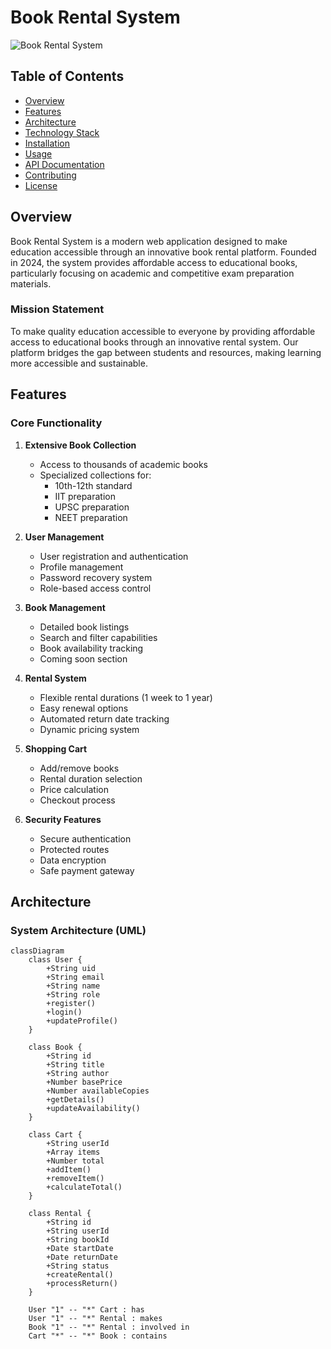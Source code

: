 # Book Rental System

![Book Rental System](https://your-image-url-here.com/book-rental-logo.png)

## Table of Contents
- [Overview](#overview)
- [Features](#features)
- [Architecture](#architecture)
- [Technology Stack](#technology-stack)
- [Installation](#installation)
- [Usage](#usage)
- [API Documentation](#api-documentation)
- [Contributing](#contributing)
- [License](#license)

## Overview

Book Rental System is a modern web application designed to make education accessible through an innovative book rental platform. Founded in 2024, the system provides affordable access to educational books, particularly focusing on academic and competitive exam preparation materials.

### Mission Statement
To make quality education accessible to everyone by providing affordable access to educational books through an innovative rental system. Our platform bridges the gap between students and resources, making learning more accessible and sustainable.

## Features

### Core Functionality
1. **Extensive Book Collection**
   - Access to thousands of academic books
   - Specialized collections for:
     - 10th-12th standard
     - IIT preparation
     - UPSC preparation
     - NEET preparation

2. **User Management**
   - User registration and authentication
   - Profile management
   - Password recovery system
   - Role-based access control

3. **Book Management**
   - Detailed book listings
   - Search and filter capabilities
   - Book availability tracking
   - Coming soon section

4. **Rental System**
   - Flexible rental durations (1 week to 1 year)
   - Easy renewal options
   - Automated return date tracking
   - Dynamic pricing system

5. **Shopping Cart**
   - Add/remove books
   - Rental duration selection
   - Price calculation
   - Checkout process

6. **Security Features**
   - Secure authentication
   - Protected routes
   - Data encryption
   - Safe payment gateway

## Architecture

### System Architecture (UML)

```mermaid
classDiagram
    class User {
        +String uid
        +String email
        +String name
        +String role
        +register()
        +login()
        +updateProfile()
    }

    class Book {
        +String id
        +String title
        +String author
        +Number basePrice
        +Number availableCopies
        +getDetails()
        +updateAvailability()
    }

    class Cart {
        +String userId
        +Array items
        +Number total
        +addItem()
        +removeItem()
        +calculateTotal()
    }

    class Rental {
        +String id
        +String userId
        +String bookId
        +Date startDate
        +Date returnDate
        +String status
        +createRental()
        +processReturn()
    }

    User "1" -- "*" Cart : has
    User "1" -- "*" Rental : makes
    Book "1" -- "*" Rental : involved in
    Cart "*" -- "*" Book : contains
